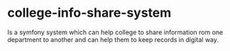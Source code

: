 # college-info-share-system
Is a symfony system which can help college to share information rom one department to another and can help them to keep records in digital way.
